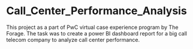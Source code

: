 # Call_Center_Performance_Analysis
This project as a part of PwC virtual case experience program by The Forage. The task was to create a power BI dashboard report for a big call telecom company to analyze call center performance.
